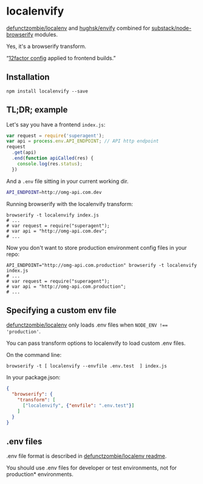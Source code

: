 # localenvify

[defunctzombie/localenv](https://github.com/defunctzombie/localenv) and [hughsk/envify](https://github.com/hughsk/envify) combined for [substack/node-browserify](https://github.com/substack/node-browserify) modules.

Yes, it's a browserify transform.

“[12factor config](http://12factor.net/config) applied to frontend builds.”

## Installation

```shell
npm install localenvify --save
```

## TL;DR; example

Let's say you have a frontend `index.js`:

```js
var request = require('superagent');
var api = process.env.API_ENDPOINT; // API http endpoint 
request
  .get(api)
  .end(function apiCalled(res) {
    console.log(res.status);
  })
```

And a `.env` file sitting in your current working dir.

```sh
API_ENDPOINT=http://omg-api.com.dev
```

Running browserify with the localenvify transform:

```shell
browserify -t localenvify index.js
# ...
# var request = require("superagent");
# var api = "http://omg-api.com.dev";
# ...
```

Now you don't want to store production environment config files in your repo:

```shell
API_ENDPOINT="http://omg-api.com.production" browserify -t localenvify index.js 
# ...
# var request = require("superagent");
# var api = "http://omg-api.com.production";
# ...
```

## Specifying a custom env file

[defunctzombie/localenv](https://github.com/defunctzombie/localenv) only loads .env files when `NODE_ENV !== 'production'`.

You can pass transform options to localenvify to load custom .env files.

On the command line:

```shell
browserify -t [ localenvify --envfile .env.test  ] index.js 
```

In your package.json:

```json
{
  "browserify": {
    "transform": [
      ["localenvify", {"envfile": ".env.test"}]
    ]
  }
}
```

## .env files

.env file format is described in [defunctzombie/localenv readme](https://github.com/defunctzombie/localenv#env-files).

You should use .env files for developer or test environments, not for production* environments.
